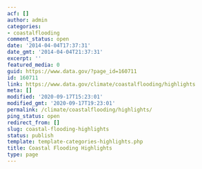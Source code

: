 ```yaml
---
acf: []
author: admin
categories:
- coastalflooding
comment_status: open
date: '2014-04-04T17:37:31'
date_gmt: '2014-04-04T21:37:31'
excerpt: ''
featured_media: 0
guid: https://www.data.gov/?page_id=160711
id: 160711
link: https://www.data.gov/climate/coastalflooding/highlights
meta: []
modified: '2020-09-17T15:23:01'
modified_gmt: '2020-09-17T19:23:01'
permalink: /climate/coastalflooding/highlights/
ping_status: open
redirect_from: []
slug: coastal-flooding-highlights
status: publish
template: template-categories-highlights.php
title: Coastal Flooding Highlights
type: page
---
```


